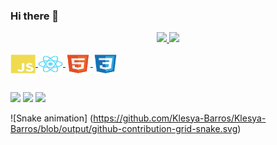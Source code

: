 ### Hi there 👋

<div align="center"> <a href="https://github.com/Klesya-Barros"> <img height="180em" src="https://github-readme-stats.vercel.app/api?username=klesya-barros&show_icons=true&theme=dracula&include_all_commits=true&count_private=true"/> <img height="180em" src="https://github-readme-stats.vercel.app/api/top-langs/?username=klesya-barros&layout=compact&langs_count=7&theme=dracula"/> </div>

<div style="display: inline_block"><br> <img align="center" alt="Rafa-Js" height="30" width="40" src="https://raw.githubusercontent.com/devicons/devicon/master/icons/javascript/javascript-plain.svg">
<img align="center" alt="Rafa-React" height="30" width="40" src="https://raw.githubusercontent.com/devicons/devicon/master/icons/react/react-original.svg"> <img align="center" alt="Rafa-HTML" height="30" width="40" src="https://raw.githubusercontent.com/devicons/devicon/master/icons/html5/html5-original.svg"> <img align="center" alt="Rafa-CSS" height="30" width="40" src="https://raw.githubusercontent.com/devicons/devicon/master/icons/css3/css3-original.svg">

##

<div>
<a href="https://www.instagram.com/klesya_barros/"target="_blank"><img src="https://img.shields.io/badge/Instagram-E4405F?style=for-the-badge&logo=instagram&logoColor=white"></a>
<a href = "mailto:klesya.jordanya@gmail.com"><img src="https://img.shields.io/badge/-Gmail-%23333?style=for-the-badge&logo=gmail&logoColor=white" target="_blank"></a>
<a href="https://www.linkedin.com/in/klésya-barros-819656221/" target="_blank"><img src="https://img.shields.io/badge/-LinkedIn-%230077B5?style=for-the-badge&logo=linkedin&logoColor=white" target="_blank"></a>

![Snake animation]
(https://github.com/Klesya-Barros/Klesya-Barros/blob/output/github-contribution-grid-snake.svg)
</div>
